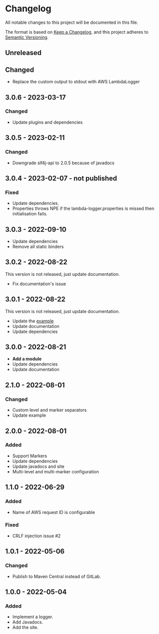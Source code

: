 # Changelog
All notable changes to this project will be documented in this file.

The format is based on [Keep a Changelog](https://keepachangelog.com/en/1.0.0/),
and this project adheres to [Semantic Versioning](https://semver.org/spec/v2.0.0.html).

## Unreleased
## Changed
- Replace the custom output to stdout with AWS LambdaLogger

## 3.0.6 - 2023-03-17
### Changed
- Update plugins and dependencies

## 3.0.5 - 2023-02-11
### Changed
- Downgrade slf4j-api to 2.0.5 because of javadocs

## 3.0.4 - 2023-02-07 - not published
### Fixed
- Update dependencies.
- Properties throws NPE if the lambda-logger.properties is missed then initialisation fails.

## 3.0.3 - 2022-09-10
- Update dependencies
- Remove all static binders

## 3.0.2 - 2022-08-22
This version is not released, just update documentation.

- Fix documentation's issue

## 3.0.1 - 2022-08-22
This version is not released, just update documentation.

- Update the [example](example-lambda)
- Update documentation
- Update dependencies

## 3.0.0 - 2022-08-21
- **Add a module**
- Update dependencies
- Update documentation

## 2.1.0 - 2022-08-01
### Changed
- Custom level and marker separators
- Update example

## 2.0.0 - 2022-08-01
### Added
- Support Markers
- Update dependencies
- Update javadocs and site
- Multi-level and multi-marker configuration

## 1.1.0 - 2022-06-29
### Added
- Name of AWS request ID is configurable
### Fixed
- CRLF injection issue #2

## 1.0.1 - 2022-05-06
### Changed
- Publish to Maven Central instead of GitLab.

## 1.0.0 - 2022-05-04
### Added
- Implement a logger.
- Add Javadocs.
- Add the site.
